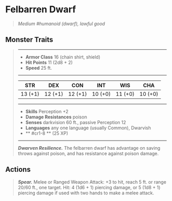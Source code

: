 # Felbarren Dwarf
>*Medium #humanoid (dwarf), lawful good*
## Monster Traits
>___
>- **Armor Class** 16 (chain shirt, shield)
>- **Hit Points** 11 (2d8 + 2)
>- **Speed** 25 ft. 
>___
>|STR|DEX|CON|INT|WIS|CHA|
>|:---:|:---:|:---:|:---:|:---:|:---:|
>|13 (+1)|12 (+1)|12 (+1)|10 (+0)|11 (+0)|10 (+0)|
>___
>- **Skills** Perception +2
>- **Damage Resistances** poison
>- **Senses** darkvision 60 ft., passive Perception 12
>- **Languages** any one language (usually Common), Dwarvish
>- ** #cr1-8 ** (25 XP)
>___
>***Dwarven Resilience.*** The felbarren dwarf has advantage on saving throws against poison, and has resistance against poison damage.  
>
## Actions
>***Spear.*** Melee  or Ranged Weapon Attack: +3 to hit, reach 5 ft. or range 20/60 ft., one target. Hit: 4 (1d6 + 1) piercing damage, or 5 (1d8 + 1) piercing damage if used with two hands to make a melee attack.